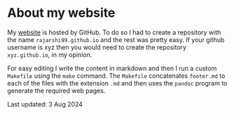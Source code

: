 # About my website

My [website](https://rajarshi99.github.io/)
is hosted by GitHub.
To do so I had to create a repository
with the name `rajarshi99.github.io`
and the rest was pretty easy.
If your github username is xyz
then you would need to create
the repository `xyz.github.io`, in my opinion.

For easy editing I write the content in markdown
and then I run a custom `Makefile`
using the `make` command.
The `Makefile` concatenates `footer.md`
to each of the files with the extension `.md`
and then uses the `pandoc` program
to generate the required web pages.

Last updated: 3 Aug 2024
